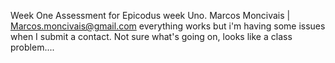 Week One Assessment for Epicodus week Uno.
Marcos Moncivais | Marcos.moncivais@gmail.com
everything works but i'm having some issues when I submit a contact.
Not sure what's going on, looks like a class problem....
